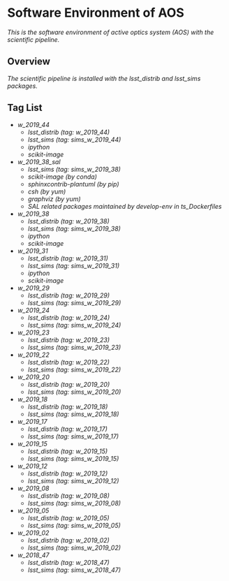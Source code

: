 # Software Environment of AOS

*This is the software environment of active optics system (AOS) with the scientific pipeline.*

## Overview

*The scientific pipeline is installed with the lsst_distrib and lsst_sims packages.*

## Tag List

- *w_2019_44*
  - *lsst_distrib (tag: w_2019_44)*
  - *lsst_sims (tag: sims_w_2019_44)*
  - *ipython*
  - *scikit-image*
- *w_2019_38_sal*
  - *lsst_sims (tag: sims_w_2019_38)*
  - *scikit-image (by conda)*
  - *sphinxcontrib-plantuml (by pip)*
  - *csh (by yum)*
  - *graphviz (by yum)*
  - *SAL related packages maintained by develop-env in ts_Dockerfiles*
- *w_2019_38*
  - *lsst_distrib (tag: w_2019_38)*
  - *lsst_sims (tag: sims_w_2019_38)*
  - *ipython*
  - *scikit-image*
- *w_2019_31*
  - *lsst_distrib (tag: w_2019_31)*
  - *lsst_sims (tag: sims_w_2019_31)*
  - *ipython*
  - *scikit-image*
- *w_2019_29*
  - *lsst_distrib (tag: w_2019_29)*
  - *lsst_sims (tag: sims_w_2019_29)*
- *w_2019_24*
  - *lsst_distrib (tag: w_2019_24)*
  - *lsst_sims (tag: sims_w_2019_24)*
- *w_2019_23*
  - *lsst_distrib (tag: w_2019_23)*
  - *lsst_sims (tag: sims_w_2019_23)*
- *w_2019_22*
  - *lsst_distrib (tag: w_2019_22)*
  - *lsst_sims (tag: sims_w_2019_22)*
- *w_2019_20*
  - *lsst_distrib (tag: w_2019_20)*
  - *lsst_sims (tag: sims_w_2019_20)*
- *w_2019_18*
  - *lsst_distrib (tag: w_2019_18)*
  - *lsst_sims (tag: sims_w_2019_18)*
- *w_2019_17*
  - *lsst_distrib (tag: w_2019_17)*
  - *lsst_sims (tag: sims_w_2019_17)*
- *w_2019_15*
  - *lsst_distrib (tag: w_2019_15)*
  - *lsst_sims (tag: sims_w_2019_15)*
- *w_2019_12*
  - *lsst_distrib (tag: w_2019_12)*
  - *lsst_sims (tag: sims_w_2019_12)*
- *w_2019_08*
  - *lsst_distrib (tag: w_2019_08)*
  - *lsst_sims (tag: sims_w_2019_08)*
- *w_2019_05*
  - *lsst_distrib (tag: w_2019_05)*
  - *lsst_sims (tag: sims_w_2019_05)*
- *w_2019_02*
  - *lsst_distrib (tag: w_2019_02)*
  - *lsst_sims (tag: sims_w_2019_02)*
- *w_2018_47*
  - *lsst_distrib (tag: w_2018_47)*
  - *lsst_sims (tag: sims_w_2018_47)*
